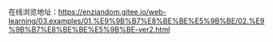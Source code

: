 在线浏览地址：https://enziandom.gitee.io/web-learning/03.examples/01.%E9%9B%B7%E8%BE%BE%E5%9B%BE/02.%E9%9B%B7%E8%BE%BE%E5%9B%BE-ver2.html
